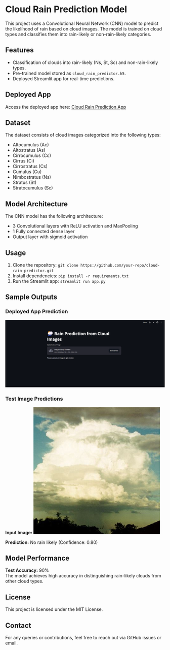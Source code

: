 <h1>Cloud Rain Prediction Model</h1>
    <p>
        This project uses a Convolutional Neural Network (CNN) model to predict the likelihood of rain based on cloud images. 
        The model is trained on cloud types and classifies them into rain-likely or non-rain-likely categories.
    </p>

<h2>Features</h2>
    <ul>
        <li>Classification of clouds into rain-likely (Ns, St, Sc) and non-rain-likely types.</li>
        <li>Pre-trained model stored as <code>cloud_rain_predictor.h5</code>.</li>
        <li>Deployed Streamlit app for real-time predictions.</li>
    </ul>
    <h2>Deployed App</h2>
    <p>
        Access the deployed app here: 
        <a href="https://weathervision.streamlit.app/" target="_blank">Cloud Rain Prediction App</a>
    </p>
    <h2>Dataset</h2>
    <p>
        The dataset consists of cloud images categorized into the following types:
    </p>
    <ul>
        <li>Altocumulus (Ac)</li>
        <li>Altostratus (As)</li>
        <li>Cirrocumulus (Cc)</li>
        <li>Cirrus (Ci)</li>
        <li>Cirrostratus (Cs)</li>
        <li>Cumulus (Cu)</li>
        <li>Nimbostratus (Ns)</li>
        <li>Stratus (St)</li>
        <li>Stratocumulus (Sc)</li>
    </ul>
    <h2>Model Architecture</h2>
    <p>The CNN model has the following architecture:</p>
    <ul>
        <li>3 Convolutional layers with ReLU activation and MaxPooling</li>
        <li>1 Fully connected dense layer</li>
        <li>Output layer with sigmoid activation</li>
    </ul>
    <h2>Usage</h2>
    <ol>
        <li>Clone the repository: <code>git clone https://github.com/your-repo/cloud-rain-predictor.git</code></li>
        <li>Install dependencies: <code>pip install -r requirements.txt</code></li>
        <li>Run the Streamlit app: <code>streamlit run app.py</code></li>
    </ol>
    <h2>Sample Outputs</h2>
    <h3>Deployed App Prediction</h3>
    <p>
        <img src="ouputsample/app.png" alt="Deployed App Screenshot">
    </p>


<h3>Test Image Predictions</h3>
    <p>
        <strong>Input Image:</strong>
        <img src="ouputsample/input.jpg" alt="Sample Input Image">
    </p>
    <p>
        <strong>Prediction:</strong> No rain likely (Confidence: 0.80)
    </p>


<h2>Model Performance</h2>
    <p>
        <strong>Test Accuracy:</strong> 90% <br>
        The model achieves high accuracy in distinguishing rain-likely clouds from other cloud types.
    </p>

<h2>License</h2>
    <p>
        This project is licensed under the MIT License.
    </p>

    
<h2>Contact</h2>
    <p>
        For any queries or contributions, feel free to reach out via GitHub issues or email.
    </p>
